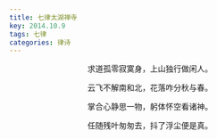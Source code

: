 ```yaml
---
title: 七律太湖禅寺
key: 2014.10.9
tags: 七律
categories: 律诗
---
```


<p align="center">求道孤零寂寞身，上山独行做闲人。
</p>
<p align="center">云飞不解南和北，花落咋分秋与春。
</p>
<p align="center">掌合心静思一物，躬体怀空看诸神。
</p>
<p align="center">任随残叶匆匆去，抖了浮尘便是真。
</p>
<p align="center"></br>
</p>
